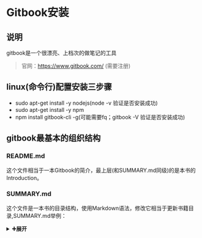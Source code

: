 # Gitbook安装

## 说明
gitbook是一个很漂亮、上档次的做笔记的工具  
> 官网：https://www.gitbook.com/ (需要注册)

## linux(命令行)配置安装三步骤
- sudo apt-get install -y nodejs(node -v 验证是否安装成功)
- sudo apt-get install -y npm
- npm install gitbook-cli -g(可能需要fq；gitbook -V 验证是否安装成功)

## gitbook最基本的组织结构
### README.md
这个文件相当于一本Gitbook的简介，最上层(和SUMMARY.md同级)的是本书的Introduction。
### SUMMARY.md
这个文件是一本书的目录结构，使用Markdown语法，修改它相当于更新书籍目录,SUMMARY.md举例：   

<b><details><summary>➕展开</summary></b>
* [基本安装](howtouse/README.md)
 - [Node.js安装](howtouse/Nodejsinstall.md)
 - [Gitbook安装](howtouse/gitbookinstall.md)
 - [Gitbook命令行速览](howtouse/gitbookcli.md)
* [图书编辑](book/README.md)
 - [gitbook命令行&markdown编辑](book/gitbook-cli.md)
 - [gitbook editor编辑](book/editor.md)
* [图书输出](output/README.md)
 - [输出为静态网站](output/outfile.md)
 - [输出PDF](output/pdfandebook.md)
* [发布](publish/README.md)
  - [发布到gitbook.com](publish/gitbook.md)
  - [Github集成](publish/github.md)
  - [发布到Github Pages](publish/gitpages.md)
* [结束](end/README.md)
</details>
